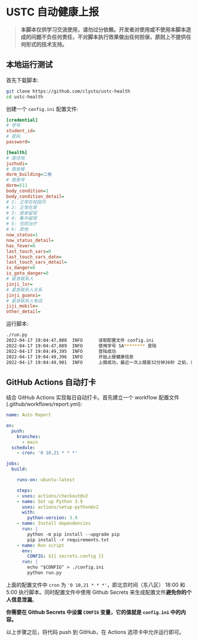 # USTC 自动健康上报

> **本脚本仅供学习交流使用，请勿过分依赖。开发者对使用或不使用本脚本造成的问题不负任何责任，不对脚本执行效果做出任何担保，原则上不提供任何形式的技术支持。**

## 本地运行测试

首先下载脚本:

```sh
git clone https://github.com/clysto/ustc-health
cd ustc-health
```

创建一个 `config.ini` 配置文件:

```ini
[credential]
# 学号
student_id=
# 密码
password=

[health]
# 居住地
juzhudi=
# 宿舍楼
dorm_building=二栋
# 宿舍号
dorm=511
body_condition=1
body_condition_detail= 
# 1: 正常在校园内
# 2: 正常在家
# 3: 居家留观
# 4: 集中留观
# 5: 住院治疗
# 6: 其他
now_status=1
now_status_detail=
has_fever=0
last_touch_sars=0
last_touch_sars_date=
last_touch_sars_detail=
is_danger=0
is_goto_danger=0
# 紧急联系人
jinji_lxr=
# 紧急联系人关系
jinji_guanxi=
# 紧急联系人电话
jiji_mobile=
other_detail=
```

运行脚本:

```sh
./run.py
2022-04-17 19:04:47,808  INFO      读取配置文件 config.ini
2022-04-17 19:04:47,809  INFO      使用学号 SA******** 登陆
2022-04-17 19:04:49,395  INFO      登陆成功
2022-04-17 19:04:49,396  INFO      开始上报健康信息
2022-04-17 19:04:49,901  INFO      上报成功，最近一次上报是32分钟36秒 之前，请每日按时打卡
```

## GitHub Actions 自动打卡

结合 GitHub Actions 实现每日自动打卡。首先建立一个 workflow 配置文件(.github/workflows/report.yml):

```yml
name: Auto Report

on: 
  push:
    branches:
      - main
  schedule:
    - cron: '0 10,21 * * *'

jobs:
  build:

    runs-on: ubuntu-latest

    steps:
    - uses: actions/checkout@v2
    - name: Set up Python 3.9
      uses: actions/setup-python@v2
      with:
        python-version: 3.9
    - name: Install dependencies
      run: |
        python -m pip install --upgrade pip
        pip install -r requirements.txt
    - name: Run script
      env:
        CONFIG: ${{ secrets.config }}
      run: |
        echo "$CONFIG" > ./config.ini
        python run.py
```

上面的配置文件中 `cron` 为 `'0 10,21 * * *'`，即北京时间（东八区） 18:00 和 5:00 执行脚本。同时配置文件中使用 Github Secrets 来生成配置文件**避免你的个人信息泄漏**。

**你需要在 Github Secrets 中设置 `CONFIG` 变量，它的值就是 `config.ini` 中的内容。**

以上步骤之后，将代码 push 到 GitHub，在 Actions 选项卡中允许运行即可。
